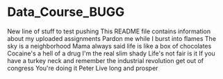 # Data_Course_BUGG


New line of stuff to test pushing
This README file contains information about my uploaded assignments
Pardon me while I burst into flames
The sky is a neighborhood
Mama always said life is like a box of chocolates
Cocaine's a hell of a drug
I'm the real slim shady
Life's not fair is it
If you have a turkey neck and remember the industrial revolution get out of congress
You're doing it Peter
Live long and prosper
